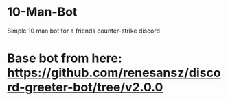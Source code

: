 # 10-Man-Bot
Simple 10 man bot for a friends counter-strike discord


# Base bot from here: https://github.com/renesansz/discord-greeter-bot/tree/v2.0.0
